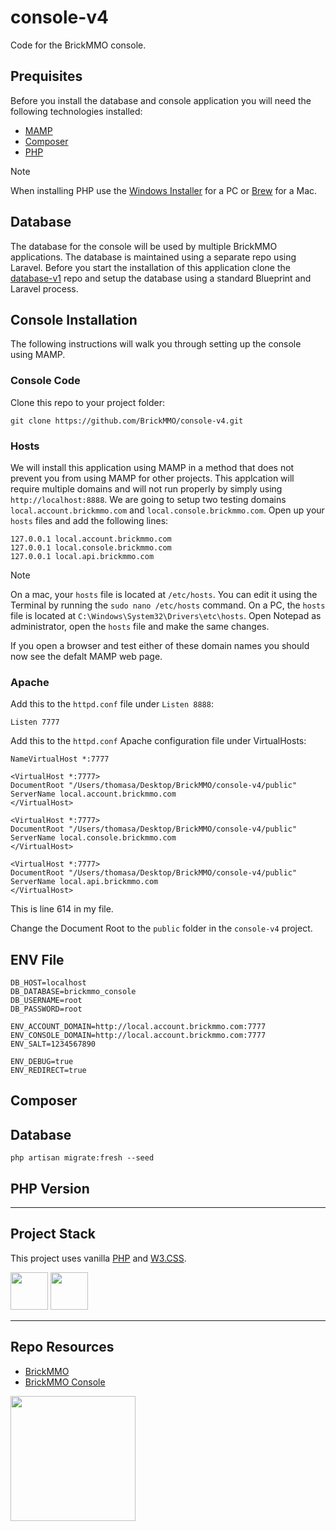 # console-v4

Code for the BrickMMO console.

## Prequisites

Before you install the database and console application you will need the following technologies installed:

 - [MAMP](https://www.mamp.info/)
 - [Composer](https://getcomposer.org/)
 - [PHP](https://php.net)

> [!NOTE]  
> When installing PHP use the [Windows Installer](https://www.php.net/manual/en/install.windows.php) for a PC or [Brew](https://formulae.brew.sh/formula/php) for a Mac.

## Database

The database for the console will be used by multiple BrickMMO applications. The database is maintained using a separate repo using Laravel. Before you start the installation of this application clone the [database-v1](https://github.com/BrickMMO/database-v1) repo and setup the database using a standard Blueprint and Laravel process.

## Console Installation

The following instructions will walk you through setting up the console using MAMP.

### Console Code

Clone this repo to your project folder:

```
git clone https://github.com/BrickMMO/console-v4.git
```

### Hosts

We will install this application using MAMP in a method that does not prevent you from using MAMP for other projects. This applcation will require multiple domains and will not run properly by simply using `http://localhost:8888`. We are going to setup two testing domains `local.account.brickmmo.com` and `local.console.brickmmo.com`. Open up your `hosts` files and add the following lines:

```
127.0.0.1 local.account.brickmmo.com 
127.0.0.1 local.console.brickmmo.com
127.0.0.1 local.api.brickmmo.com
```

> [!NOTE]
> On a mac, your `hosts` file is located at `/etc/hosts`. You can edit it using the Terminal by running the `sudo nano /etc/hosts` command. On a PC, the `hosts` file is located at `C:\Windows\System32\Drivers\etc\hosts`. Open Notepad as administrator, open the `hosts` file and make the same changes.

If you open a browser and test either of these domain names you should now see the defalt MAMP web page.



### Apache

Add this to the `httpd.conf` file under `Listen 8888`:

```
Listen 7777
```

Add this to the `httpd.conf` Apache configuration file under VirtualHosts:

```
NameVirtualHost *:7777

<VirtualHost *:7777> 
DocumentRoot "/Users/thomasa/Desktop/BrickMMO/console-v4/public" 
ServerName local.account.brickmmo.com
</VirtualHost>

<VirtualHost *:7777>
DocumentRoot "/Users/thomasa/Desktop/BrickMMO/console-v4/public" 
ServerName local.console.brickmmo.com
</VirtualHost>

<VirtualHost *:7777>
DocumentRoot "/Users/thomasa/Desktop/BrickMMO/console-v4/public" 
ServerName local.api.brickmmo.com
</VirtualHost>
```

This is line 614 in my file.

Change the Document Root to the `public` folder in the `console-v4` project.

## ENV File

```
DB_HOST=localhost
DB_DATABASE=brickmmo_console
DB_USERNAME=root
DB_PASSWORD=root

ENV_ACCOUNT_DOMAIN=http://local.account.brickmmo.com:7777
ENV_CONSOLE_DOMAIN=http://local.account.brickmmo.com:7777
ENV_SALT=1234567890

ENV_DEBUG=true
ENV_REDIRECT=true
```

## Composer

## Database

```
php artisan migrate:fresh --seed
```

## PHP Version

---

## Project Stack

This project uses vanilla [PHP](https://php.net) and [W3.CSS](https://www.w3schools.com/w3css).

<img src="https://console.codeadam.ca/api/image/w3css" width="60"> <img src="https://console.codeadam.ca/api/image/php" width="60">

---

## Repo Resources

* [BrickMMO](https://www.brickmmo.com/)
* [BrickMMO Console](https://console.brickmmo.com/)

<a href="https://brickmmo.com">
<img src="https://cdn.brickmmo.com/images@1.0.0/brickmmo-logo-coloured-horizontal.png" width="200">
</a>
